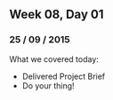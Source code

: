## Week 08, Day 01
### 25 / 09 / 2015

What we covered today:
- Delivered Project Brief
- Do your thing!